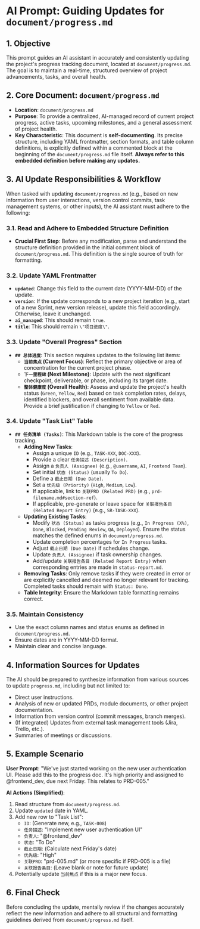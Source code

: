 # AI Prompt: Guiding Updates for `document/progress.md`

## 1. Objective

This prompt guides an AI assistant in accurately and consistently updating the project's progress tracking document, located at `document/progress.md`. The goal is to maintain a real-time, structured overview of project advancements, tasks, and overall health.

## 2. Core Document: `document/progress.md`

- **Location**: `document/progress.md`
- **Purpose**: To provide a centralized, AI-managed record of current project progress, active tasks, upcoming milestones, and a general assessment of project health.
- **Key Characteristic**: This document is **self-documenting**. Its precise structure, including YAML frontmatter, section formats, and table column definitions, is explicitly defined within a commented block at the beginning of the `document/progress.md` file itself. **Always refer to this embedded definition before making any updates.**

## 3. AI Update Responsibilities & Workflow

When tasked with updating `document/progress.md` (e.g., based on new information from user interactions, version control commits, task management systems, or other inputs), the AI assistant must adhere to the following:

### 3.1. Read and Adhere to Embedded Structure Definition

- **Crucial First Step**: Before any modification, parse and understand the structure definition provided in the initial comment block of `document/progress.md`. This definition is the single source of truth for formatting.

### 3.2. Update YAML Frontmatter

- **`updated`**: Change this field to the current date (YYYY-MM-DD) of the update.
- **`version`**: If the update corresponds to a new project iteration (e.g., start of a new Sprint, new version release), update this field accordingly. Otherwise, leave it unchanged.
- **`ai_managed`**: This should remain `true`.
- **`title`**: This should remain `\"项目进度\"`.

### 3.3. Update "Overall Progress" Section

- **`## 总体进度`**: This section requires updates to the following list items:
  - **`当前焦点` (Current Focus)**: Reflect the primary objective or area of concentration for the current project phase.
  - **`下一里程碑` (Next Milestone)**: Update with the next significant checkpoint, deliverable, or phase, including its target date.
  - **`整体健康度` (Overall Health)**: Assess and update the project's health status (`Green`, `Yellow`, `Red`) based on task completion rates, delays, identified blockers, and overall sentiment from available data. Provide a brief justification if changing to `Yellow` or `Red`.

### 3.4. Update "Task List" Table

- **`## 任务清单 (Tasks)`**: This Markdown table is the core of the progress tracking.
  - **Adding New Tasks**:
    - Assign a unique `ID` (e.g., `TASK-XXX`, `DOC-XXX`).
    - Provide a clear `任务描述 (Description)`.
    - Assign a `负责人 (Assignee)` (e.g., `@username`, `AI`, `Frontend Team`).
    - Set initial `状态 (Status)` (usually `To Do`).
    - Define a `截止日期 (Due Date)`.
    - Set a `优先级 (Priority)` (`High`, `Medium`, `Low`).
    - If applicable, link to `关联PRD (Related PRD)` (e.g., `prd-filename.md#section-ref`).
    - If applicable, pre-generate or leave space for `关联报告条目 (Related Report Entry)` (e.g., `SR-TASK-XXX`).
  - **Updating Existing Tasks**:
    - Modify `状态 (Status)` as tasks progress (e.g., `In Progress (X%)`, `Done`, `Blocked`, `Pending Review`, `QA`, `Deployed`). Ensure the status matches the defined enums in `document/progress.md`.
    - Update completion percentages for `In Progress` tasks.
    - Adjust `截止日期 (Due Date)` if schedules change.
    - Update `负责人 (Assignee)` if task ownership changes.
    - Add/update `关联报告条目 (Related Report Entry)` when corresponding entries are made in `status-report.md`.
  - **Removing Tasks**: Only remove tasks if they were created in error or are explicitly cancelled and deemed no longer relevant for tracking. Completed tasks should remain with `Status: Done`.
  - **Table Integrity**: Ensure the Markdown table formatting remains correct.

### 3.5. Maintain Consistency

- Use the exact column names and status enums as defined in `document/progress.md`.
- Ensure dates are in YYYY-MM-DD format.
- Maintain clear and concise language.

## 4. Information Sources for Updates

The AI should be prepared to synthesize information from various sources to update `progress.md`, including but not limited to:

- Direct user instructions.
- Analysis of new or updated PRDs, module documents, or other project documentation.
- Information from version control (commit messages, branch merges).
- (If integrated) Updates from external task management tools (Jira, Trello, etc.).
- Summaries of meetings or discussions.

## 5. Example Scenario

**User Prompt**: \"We\'ve just started working on the new user authentication UI. Please add this to the progress doc. It\'s high priority and assigned to @frontend_dev, due next Friday. This relates to PRD-005.\"

**AI Actions (Simplified)**:

1. Read structure from `document/progress.md`.
2. Update `updated` date in YAML.
3. Add new row to \"Task List\":
   - `ID`: (Generate new, e.g., `TASK-008`)
   - `任务描述`: \"Implement new user authentication UI\"
   - `负责人`: \"@frontend_dev\"
   - `状态`: \"To Do\"
   - `截止日期`: (Calculate next Friday\'s date)
   - `优先级`: \"High\"
   - `关联PRD`: \"prd-005.md\" (or more specific if PRD-005 is a file)
   - `关联报告条目`: (Leave blank or note for future update)
4. Potentially update `当前焦点` if this is a major new focus.

## 6. Final Check

Before concluding the update, mentally review if the changes accurately reflect the new information and adhere to all structural and formatting guidelines derived from `document/progress.md` itself.
